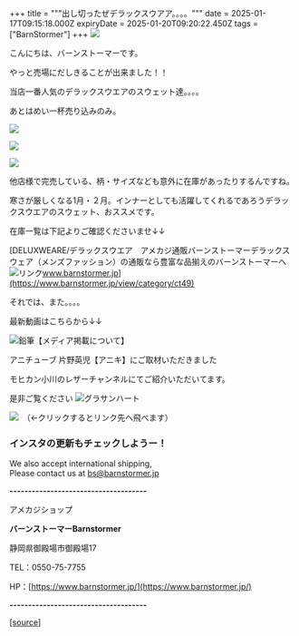 +++
title = """出し切ったぜデラックスウアア。。。。"""
date = 2025-01-17T09:15:18.000Z
expiryDate = 2025-01-20T09:20:22.450Z
tags = ["BarnStormer"]
+++
[![](https://stat.ameba.jp/user_images/20231023/16/barnstormer-go/b2/03/p/o0420015015354743273.png)](https://ameblo.jp/barnstormer-go/entry-12825670498.html)

こんにちは、バーンストーマーです。

やっと売場にだしきることが出来ました！！

当店一番人気のデラックスウエアのスウェット達。。。。

あとはめい一杯売り込みのみ。

[![](https://stat.ameba.jp/user_images/20250117/17/barnstormer-go/9d/35/j/o0466070015534162639.jpg)](https://stat.ameba.jp/user_images/20250117/17/barnstormer-go/9d/35/j/o0466070015534162639.jpg)

[![](https://stat.ameba.jp/user_images/20250117/17/barnstormer-go/26/dc/j/o0466070015534162641.jpg)](https://stat.ameba.jp/user_images/20250117/17/barnstormer-go/26/dc/j/o0466070015534162641.jpg)

[![](https://stat.ameba.jp/user_images/20250117/17/barnstormer-go/de/93/j/o0466070015534162642.jpg)](https://stat.ameba.jp/user_images/20250117/17/barnstormer-go/de/93/j/o0466070015534162642.jpg)

他店様で完売している、柄・サイズなども意外に在庫があったりするんですね。

寒さが厳しくなる1月・２月。インナーとしても活躍してくれるであろうデラックスウエアのスウェット、おススメです。

在庫一覧は下記よりご確認くださいませ↓↓

[DELUXWEARE/デラックスウエア　アメカジ通販バーンストーマーデラックスウェア（メンズファッション）の通販なら豊富な品揃えのバーンストーマーへ![リンク](https://c.stat100.ameba.jp/ameblo/symbols/v3.20.0/svg/gray/editor_link.svg)www.barnstormer.jp](https://www.barnstormer.jp/view/category/ct49)

それでは、また。。。。

最新動画はこちらから↓↓

![鉛筆](https://stat100.ameba.jp/blog/ucs/img/char/char3/519.png)【メディア掲載について】

アニチューブ 片野英児【アニキ】にご取材いただきました

モヒカン小川のレザーチャンネルにてご紹介いただいてます。

是非ご覧ください ![グラサンハート](https://stat100.ameba.jp/blog/ucs/img/char/char3/148.png)

[![](https://stat.ameba.jp/user_images/20230412/16/barnstormer-go/6a/23/p/o0108010815269242493.png)](https://www.instagram.com/barnstormer_daily/)　（←クリックするとリンク先へ飛べます）

### インスタの更新もチェックしようー！

We also accept international shipping,  
Please contact us at bs@barnstormer.jp

**\-------------------------------------**

アメカジショップ

**バーンストーマーBarnstormer**

静岡県御殿場市御殿場17

TEL：0550-75-7755

HP：[https://www.barnstormer.jp/](https://www.barnstormer.jp/)

**\-------------------------------------**

[[source]](https://ameblo.jp/barnstormer-go/entry-12882824259.html)
